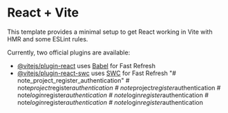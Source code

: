 # React + Vite

This template provides a minimal setup to get React working in Vite with HMR and some ESLint rules.

Currently, two official plugins are available:

- [@vitejs/plugin-react](https://github.com/vitejs/vite-plugin-react/blob/main/packages/plugin-react/README.md) uses [Babel](https://babeljs.io/) for Fast Refresh
- [@vitejs/plugin-react-swc](https://github.com/vitejs/vite-plugin-react-swc) uses [SWC](https://swc.rs/) for Fast Refresh
"# note_project_register_authentication" 
#   n o t e _ p r o j e c t _ r e g i s t e r _ a u t h e n t i c a t i o n  
 #   n o t e _ p r o j e c t _ r e g i s t e r _ a u t h e n t i c a t i o n  
 #   n o t e _ l o g i n _ r e g i s t e r _ a u t h e n t i c a t i o n  
 #   n o t e _ l o g i n _ r e g i s t e r _ a u t h e n t i c a t i o n  
 #   n o t e _ l o g i n _ r e g i s t e r _ a u t h e n t i c a t i o n  
 #   n o t e _ l o g i n _ r e g i s t e r _ a u t h e n t i c a t i o n  
 